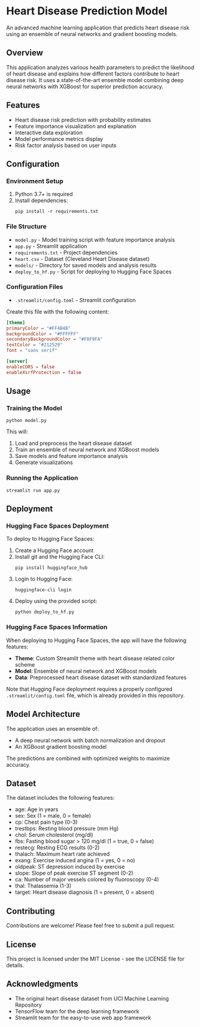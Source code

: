 # Heart Disease Prediction Model

An advanced machine learning application that predicts heart disease risk using an ensemble of neural networks and gradient boosting models.

## Overview

This application analyzes various health parameters to predict the likelihood of heart disease and explains how different factors contribute to heart disease risk. It uses a state-of-the-art ensemble model combining deep neural networks with XGBoost for superior prediction accuracy.

## Features

- Heart disease risk prediction with probability estimates
- Feature importance visualization and explanation
- Interactive data exploration
- Model performance metrics display
- Risk factor analysis based on user inputs

## Configuration

### Environment Setup

1. Python 3.7+ is required
2. Install dependencies:
   ```
   pip install -r requirements.txt
   ```

### File Structure

- `model.py` - Model training script with feature importance analysis
- `app.py` - Streamlit application
- `requirements.txt` - Project dependencies
- `heart.csv` - Dataset (Cleveland Heart Disease dataset)
- `models/` - Directory for saved models and analysis results
- `deploy_to_hf.py` - Script for deploying to Hugging Face Spaces

### Configuration Files

- `.streamlit/config.toml` - Streamlit configuration

Create this file with the following content:

```toml
[theme]
primaryColor = "#FF4B4B"
backgroundColor = "#FFFFFF"
secondaryBackgroundColor = "#F8F9FA"
textColor = "#212529"
font = "sans serif"

[server]
enableCORS = false
enableXsrfProtection = false
```

## Usage

### Training the Model

```
python model.py
```

This will:
1. Load and preprocess the heart disease dataset
2. Train an ensemble of neural network and XGBoost models
3. Save models and feature importance analysis
4. Generate visualizations

### Running the Application

```
streamlit run app.py
```

## Deployment

### Hugging Face Spaces Deployment

To deploy to Hugging Face Spaces:

1. Create a Hugging Face account
2. Install git and the Hugging Face CLI:
   ```
   pip install huggingface_hub
   ```
3. Login to Hugging Face:
   ```
   huggingface-cli login
   ```
4. Deploy using the provided script:
   ```
   python deploy_to_hf.py
   ```

### Hugging Face Spaces Information

When deploying to Hugging Face Spaces, the app will have the following features:

- **Theme**: Custom Streamlit theme with heart disease related color scheme
- **Model**: Ensemble of neural network and XGBoost models
- **Data**: Preprocessed heart disease dataset with standardized features

Note that Hugging Face deployment requires a properly configured `.streamlit/config.toml` file, which is already provided in this repository.

## Model Architecture

The application uses an ensemble of:
- A deep neural network with batch normalization and dropout
- An XGBoost gradient boosting model

The predictions are combined with optimized weights to maximize accuracy.

## Dataset

The dataset includes the following features:
- age: Age in years
- sex: Sex (1 = male, 0 = female)
- cp: Chest pain type (0-3)
- trestbps: Resting blood pressure (mm Hg)
- chol: Serum cholesterol (mg/dl)
- fbs: Fasting blood sugar > 120 mg/dl (1 = true, 0 = false)
- restecg: Resting ECG results (0-2)
- thalach: Maximum heart rate achieved
- exang: Exercise induced angina (1 = yes, 0 = no)
- oldpeak: ST depression induced by exercise
- slope: Slope of peak exercise ST segment (0-2)
- ca: Number of major vessels colored by fluoroscopy (0-4)
- thal: Thalassemia (1-3)
- target: Heart disease diagnosis (1 = present, 0 = absent)

## Contributing

Contributions are welcome! Please feel free to submit a pull request.

## License

This project is licensed under the MIT License - see the LICENSE file for details.

## Acknowledgments

- The original heart disease dataset from UCI Machine Learning Repository
- TensorFlow team for the deep learning framework
- Streamlit team for the easy-to-use web app framework 